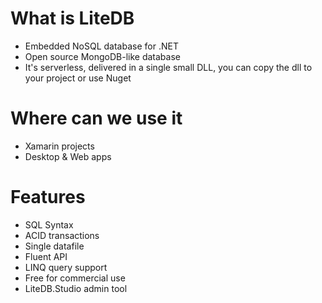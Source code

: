 # What is LiteDB
- Embedded NoSQL database for .NET
- Open source MongoDB-like database
- It's serverless, delivered in a single small DLL, you can copy the dll to your project or use Nuget

# Where can we use it
- Xamarin projects
- Desktop & Web apps

# Features
- SQL Syntax
- ACID transactions
- Single datafile
- Fluent API
- LINQ query support
- Free for commercial use
- LiteDB.Studio admin tool